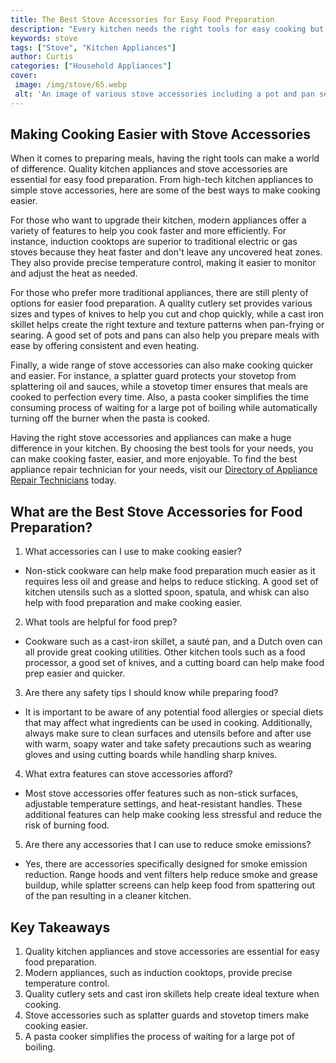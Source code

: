```yaml
---
title: The Best Stove Accessories for Easy Food Preparation
description: "Every kitchen needs the right tools for easy cooking but what are the best stove accessories that can make food preparation a breeze Read this blog post to find out"
keywords: stove
tags: ["Stove", "Kitchen Appliances"]
author: Curtis
categories: ["Household Appliances"]
cover: 
 image: /img/stove/65.webp
 alt: 'An image of various stove accessories including a pot and pan set timer and ladle'
---
```

## Making Cooking Easier with Stove Accessories

When it comes to preparing meals, having the right tools can make a world of difference. Quality kitchen appliances and stove accessories are essential for easy food preparation. From high-tech kitchen appliances to simple stove accessories, here are some of the best ways to make cooking easier.

For those who want to upgrade their kitchen, modern appliances offer a variety of features to help you cook faster and more efficiently. For instance, induction cooktops are superior to traditional electric or gas stoves because they heat faster and don't leave any uncovered heat zones. They also provide precise temperature control, making it easier to monitor and adjust the heat as needed. 

For those who prefer more traditional appliances, there are still plenty of options for easier food preparation. A quality cutlery set provides various sizes and types of knives to help you cut and chop quickly, while a cast iron skillet helps create the right texture and texture patterns when pan-frying or searing. A good set of pots and pans can also help you prepare meals with ease by offering consistent and even heating. 

Finally, a wide range of stove accessories can also make cooking quicker and easier. For instance, a splatter guard protects your stovetop from splattering oil and sauces, while a stovetop timer ensures that meals are cooked to perfection every time. Also, a pasta cooker simplifies the time consuming process of waiting for a large pot of boiling while automatically turning off the burner when the pasta is cooked. 

Having the right stove accessories and appliances can make a huge difference in your kitchen. By choosing the best tools for your needs, you can make cooking faster, easier, and more enjoyable. To find the best appliance repair technician for your needs, visit our [Directory of Appliance Repair Technicians](./pages/appliance-repair-technicians) today.

## What are the Best Stove Accessories for Food Preparation?
1. What accessories can I use to make cooking easier?
 - Non-stick cookware can help make food preparation much easier as it requires less oil and grease and helps to reduce sticking. A good set of kitchen utensils such as a slotted spoon, spatula, and whisk can also help with food preparation and make cooking easier.

2. What tools are helpful for food prep?
 - Cookware such as a cast-iron skillet, a sauté pan, and a Dutch oven can all provide great cooking utilities. Other kitchen tools such as a food processor, a good set of knives, and a cutting board can help make food prep easier and quicker.

3. Are there any safety tips I should know while preparing food?
 - It is important to be aware of any potential food allergies or special diets that may affect what ingredients can be used in cooking. Additionally, always make sure to clean surfaces and utensils before and after use with warm, soapy water and take safety precautions such as wearing gloves and using cutting boards while handling sharp knives.

4. What extra features can stove accessories afford?
 - Most stove accessories offer features such as non-stick surfaces, adjustable temperature settings, and heat-resistant handles. These additional features can help make cooking less stressful and reduce the risk of burning food.

5. Are there any accessories that I can use to reduce smoke emissions?
 - Yes, there are accessories specifically designed for smoke emission reduction. Range hoods and vent filters help reduce smoke and grease buildup, while splatter screens can help keep food from spattering out of the pan resulting in a cleaner kitchen.

## Key Takeaways

1. Quality kitchen appliances and stove accessories are essential for easy food preparation. 
2. Modern appliances, such as induction cooktops, provide precise temperature control. 
3. Quality cutlery sets and cast iron skillets help create ideal texture when cooking. 
4. Stove accessories such as splatter guards and stovetop timers make cooking easier. 
5. A pasta cooker simplifies the process of waiting for a large pot of boiling.

